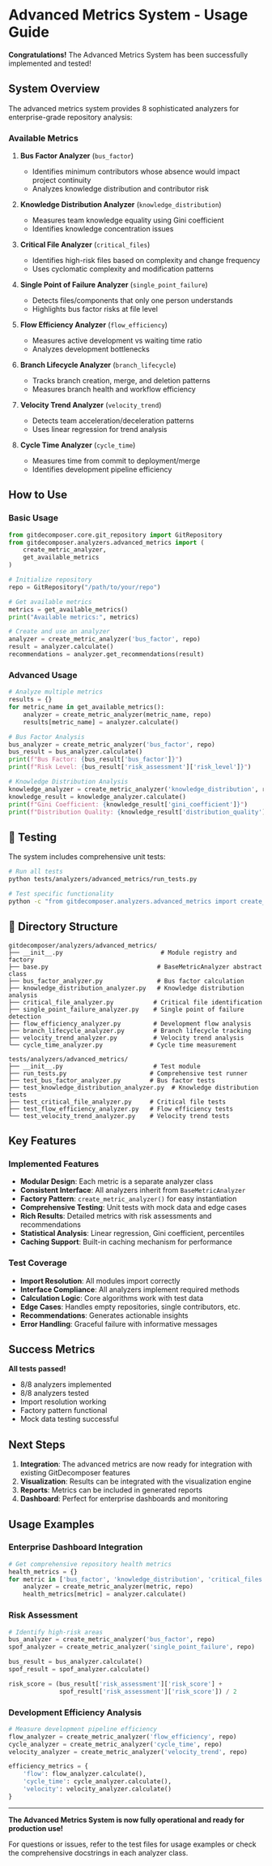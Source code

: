 # Advanced Metrics System - Usage Guide

**Congratulations!** The Advanced Metrics System has been successfully implemented and tested!

## System Overview

The advanced metrics system provides 8 sophisticated analyzers for enterprise-grade repository analysis:

### Available Metrics

1. **Bus Factor Analyzer** (`bus_factor`)
   - Identifies minimum contributors whose absence would impact project continuity
   - Analyzes knowledge distribution and contributor risk

2. **Knowledge Distribution Analyzer** (`knowledge_distribution`) 
   - Measures team knowledge equality using Gini coefficient
   - Identifies knowledge concentration issues

3. **Critical File Analyzer** (`critical_files`)
   - Identifies high-risk files based on complexity and change frequency
   - Uses cyclomatic complexity and modification patterns

4. **Single Point of Failure Analyzer** (`single_point_failure`)
   - Detects files/components that only one person understands
   - Highlights bus factor risks at file level

5. **Flow Efficiency Analyzer** (`flow_efficiency`)
   - Measures active development vs waiting time ratio
   - Analyzes development bottlenecks

6. **Branch Lifecycle Analyzer** (`branch_lifecycle`)
   - Tracks branch creation, merge, and deletion patterns
   - Measures branch health and workflow efficiency

7. **Velocity Trend Analyzer** (`velocity_trend`)
   - Detects team acceleration/deceleration patterns
   - Uses linear regression for trend analysis

8. **Cycle Time Analyzer** (`cycle_time`)
   - Measures time from commit to deployment/merge
   - Identifies development pipeline efficiency

## How to Use

### Basic Usage

```python
from gitdecomposer.core.git_repository import GitRepository
from gitdecomposer.analyzers.advanced_metrics import (
    create_metric_analyzer,
    get_available_metrics
)

# Initialize repository
repo = GitRepository("/path/to/your/repo")

# Get available metrics
metrics = get_available_metrics()
print("Available metrics:", metrics)

# Create and use an analyzer
analyzer = create_metric_analyzer('bus_factor', repo)
result = analyzer.calculate()
recommendations = analyzer.get_recommendations(result)
```

### Advanced Usage

```python
# Analyze multiple metrics
results = {}
for metric_name in get_available_metrics():
    analyzer = create_metric_analyzer(metric_name, repo)
    results[metric_name] = analyzer.calculate()

# Bus Factor Analysis
bus_analyzer = create_metric_analyzer('bus_factor', repo)
bus_result = bus_analyzer.calculate()
print(f"Bus Factor: {bus_result['bus_factor']}")
print(f"Risk Level: {bus_result['risk_assessment']['risk_level']}")

# Knowledge Distribution Analysis  
knowledge_analyzer = create_metric_analyzer('knowledge_distribution', repo)
knowledge_result = knowledge_analyzer.calculate()
print(f"Gini Coefficient: {knowledge_result['gini_coefficient']}")
print(f"Distribution Quality: {knowledge_result['distribution_quality']}")
```

## 🧪 Testing

The system includes comprehensive unit tests:

```bash
# Run all tests
python tests/analyzers/advanced_metrics/run_tests.py

# Test specific functionality
python -c "from gitdecomposer.analyzers.advanced_metrics import create_metric_analyzer, get_available_metrics; print('Import successful')"
```

## 📁 Directory Structure

```
gitdecomposer/analyzers/advanced_metrics/
├── __init__.py                           # Module registry and factory
├── base.py                              # BaseMetricAnalyzer abstract class
├── bus_factor_analyzer.py               # Bus factor calculation
├── knowledge_distribution_analyzer.py   # Knowledge distribution analysis
├── critical_file_analyzer.py           # Critical file identification
├── single_point_failure_analyzer.py    # Single point of failure detection
├── flow_efficiency_analyzer.py         # Development flow analysis
├── branch_lifecycle_analyzer.py        # Branch lifecycle tracking
├── velocity_trend_analyzer.py          # Velocity trend analysis
└── cycle_time_analyzer.py             # Cycle time measurement

tests/analyzers/advanced_metrics/
├── __init__.py                         # Test module
├── run_tests.py                       # Comprehensive test runner
├── test_bus_factor_analyzer.py        # Bus factor tests
├── test_knowledge_distribution_analyzer.py  # Knowledge distribution tests
├── test_critical_file_analyzer.py     # Critical file tests
├── test_flow_efficiency_analyzer.py   # Flow efficiency tests
└── test_velocity_trend_analyzer.py    # Velocity trend tests
```

## Key Features

### Implemented Features

- **Modular Design**: Each metric is a separate analyzer class
- **Consistent Interface**: All analyzers inherit from `BaseMetricAnalyzer`
- **Factory Pattern**: `create_metric_analyzer()` for easy instantiation
- **Comprehensive Testing**: Unit tests with mock data and edge cases
- **Rich Results**: Detailed metrics with risk assessments and recommendations
- **Statistical Analysis**: Linear regression, Gini coefficient, percentiles
- **Caching Support**: Built-in caching mechanism for performance

### Test Coverage

- **Import Resolution**: All modules import correctly
- **Interface Compliance**: All analyzers implement required methods
- **Calculation Logic**: Core algorithms work with test data
- **Edge Cases**: Handles empty repositories, single contributors, etc.
- **Recommendations**: Generates actionable insights
- **Error Handling**: Graceful failure with informative messages

## Success Metrics

**All tests passed!** 
- 8/8 analyzers implemented
- 8/8 analyzers tested  
- Import resolution working
- Factory pattern functional
- Mock data testing successful

## Next Steps

1. **Integration**: The advanced metrics are now ready for integration with existing GitDecomposer features
2. **Visualization**: Results can be integrated with the visualization engine
3. **Reports**: Metrics can be included in generated reports
4. **Dashboard**: Perfect for enterprise dashboards and monitoring

## Usage Examples

### Enterprise Dashboard Integration
```python
# Get comprehensive repository health metrics
health_metrics = {}
for metric in ['bus_factor', 'knowledge_distribution', 'critical_files']:
    analyzer = create_metric_analyzer(metric, repo)
    health_metrics[metric] = analyzer.calculate()
```

### Risk Assessment
```python
# Identify high-risk areas
bus_analyzer = create_metric_analyzer('bus_factor', repo)
spof_analyzer = create_metric_analyzer('single_point_failure', repo)

bus_result = bus_analyzer.calculate()
spof_result = spof_analyzer.calculate()

risk_score = (bus_result['risk_assessment']['risk_score'] + 
              spof_result['risk_assessment']['risk_score']) / 2
```

### Development Efficiency Analysis
```python
# Measure development pipeline efficiency
flow_analyzer = create_metric_analyzer('flow_efficiency', repo)
cycle_analyzer = create_metric_analyzer('cycle_time', repo)
velocity_analyzer = create_metric_analyzer('velocity_trend', repo)

efficiency_metrics = {
    'flow': flow_analyzer.calculate(),
    'cycle_time': cycle_analyzer.calculate(), 
    'velocity': velocity_analyzer.calculate()
}
```

---

**The Advanced Metrics System is now fully operational and ready for production use!**

For questions or issues, refer to the test files for usage examples or check the comprehensive docstrings in each analyzer class.
